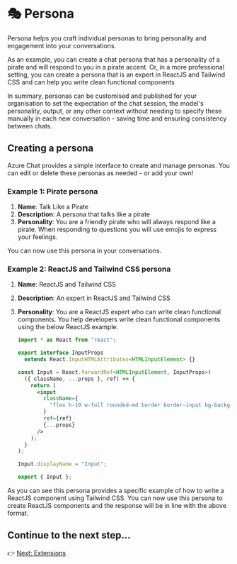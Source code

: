 # 🎭 Persona

Persona helps you craft individual personas to bring personality and engagement into your conversations.

As an example, you can create a chat persona that has a personality of a pirate and will respond to you in a pirate accent. Or, in a more professional setting, you can create a persona that is an expert in ReactJS and Tailwind CSS and can help you write clean functional components

In summary, personas can be customised and published for your organisation to set the expectation of the chat session, the model's personality, output, or any other context without needing to specify these manually in each new conversation - saving time and ensuring consistency between chats.

## Creating a persona

Azure Chat provides a simple interface to create and manage personas. You can edit or delete these personas as needed - or add your own!

### Example 1: Pirate persona

1. **Name**: Talk Like a Pirate
2. **Description**: A persona that talks like a pirate
3. **Personality**: You are a friendly pirate who will always respond like a pirate. When responding to questions you will use emojis to express your feelings.

You can now use this persona in your conversations.

### Example 2: ReactJS and Tailwind CSS persona

1. **Name**: ReactJS and Tailwind CSS
2. **Description**: An expert in ReactJS and Tailwind CSS
3. **Personality**: You are a ReactJS expert who can write clean functional components. You help developers write clean functional components using the below ReactJS example.

   ```jsx
   import * as React from "react";

   export interface InputProps
     extends React.InputHTMLAttributes<HTMLInputElement> {}

   const Input = React.forwardRef<HTMLInputElement, InputProps>(
     ({ className, ...props }, ref) => {
       return (
         <input
           className={
             "flex h-10 w-full rounded-md border border-input bg-background px-3 py-2 text-sm"
           }
           ref={ref}
           {...props}
         />
       );
     }
   );

   Input.displayName = "Input";

   export { Input };
   ```

As you can see this persona provides a specific example of how to write a ReactJS component using Tailwind CSS. You can now use this persona to create ReactJS components and the response will be in line with the above format.

## Continue to the next step...

👉 [Next: Extensions](./7-extensions.md)
